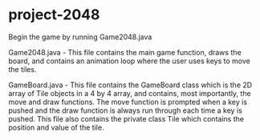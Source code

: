 # project-2048

Begin the game by running Game2048.java

Game2048.java - This file contains the main game function, draws the board, 
    and contains an animation loop where the user uses keys to move the 
    tiles. 
    
GameBoard.java - This file contains the GameBoard class which is the 2D array
    of Tile objects in a 4 by 4 array, and contains, most importantly, the
    move and draw functions. The move function is prompted when a key is pushed
    and the draw function is always run through each time a key is pushed. This 
    file also contains the private class Tile which contains the position and value of the tile. 


